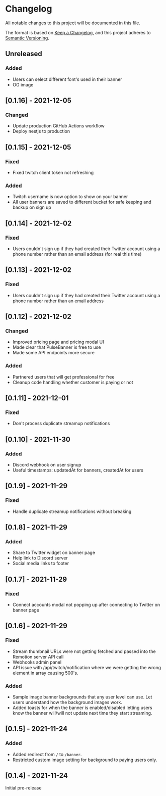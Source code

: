 # Changelog

All notable changes to this project will be documented in this file.

The format is based on [Keep a Changelog](https://keepachangelog.com/en/1.0.0/),
and this project adheres to [Semantic Versioning](https://semver.org/spec/v2.0.0.html).

## Unreleased

### Added

 - Users can select different font's used in their banner
 - OG image

## [0.1.16] - 2021-12-05

### Changed

- Update production GitHub Actions workflow
- Deploy nestjs to production

## [0.1.15] - 2021-12-05

### Fixed

- Fixed twitch client token not refreshing

### Added

 - Twitch username is now option to show on your banner
 - All user banners are saved to different bucket for safe keeping and backup on sign up

## [0.1.14] - 2021-12-02

### Fixed

- Users couldn't sign up if they had created their Twitter account using a phone number rather than an email address (for real this time)

## [0.1.13] - 2021-12-02

### Fixed

- Users couldn't sign up if they had created their Twitter account using a phone number rather than an email address

## [0.1.12] - 2021-12-02

### Changed

- Improved pricing page and pricing modal UI
- Made clear that PulseBanner is free to use
- Made some API endpoints more secure

### Added

 - Partnered users that will get professional for free
 - Cleanup code handling whether customer is paying or not

## [0.1.11] - 2021-12-01

### Fixed

- Don't process duplicate streamup notifications

## [0.1.10] - 2021-11-30

### Added

- Discord webhook on user signup
- Useful timestamps: updatedAt for banners, createdAt for users

## [0.1.9] - 2021-11-29

### Fixed

- Handle duplicate streamup notifications without breaking

## [0.1.8] - 2021-11-29

### Added

- Share to Twitter widget on banner page
- Help link to Discord server 
- Social media links to footer

## [0.1.7] - 2021-11-29

### Fixed

- Connect accounts modal not popping up after connecting to Twitter on banner page

## [0.1.6] - 2021-11-29

### Fixed

- Stream thumbnail URLs were not getting fetched and passed into the Remotion server API call
- Webhooks admin panel
- API issue with /api/twitch/notification where we were getting the wrong element in array causing 500's.

### Added

- Sample image banner backgrounds that any user level can use. Let users understand how the background images work.
- Added toasts for when the banner is enabled/disabled letting users know the banner will/will not update next time they start streaming.

## [0.1.5] - 2021-11-24

### Added 

- Added redirect from `/` to `/banner`.
- Restricted custom image setting for background to paying users only.

## [0.1.4] - 2021-11-24

Initial pre-release 

